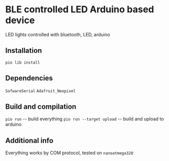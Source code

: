 # BLE controlled LED Arduino based device

LED lights controlled with bluetooth, LED, arduino

## Installation
`pio lib install`

## Dependencies
`SofwareSerial`
`Adafruit_Neopixel`

## Build and compilation
`pio run` -- build everything
`pio run --target upload` -- build and upload to arduino

## Additional info
Everything works by COM protocol, tested on `nanoatmega328`